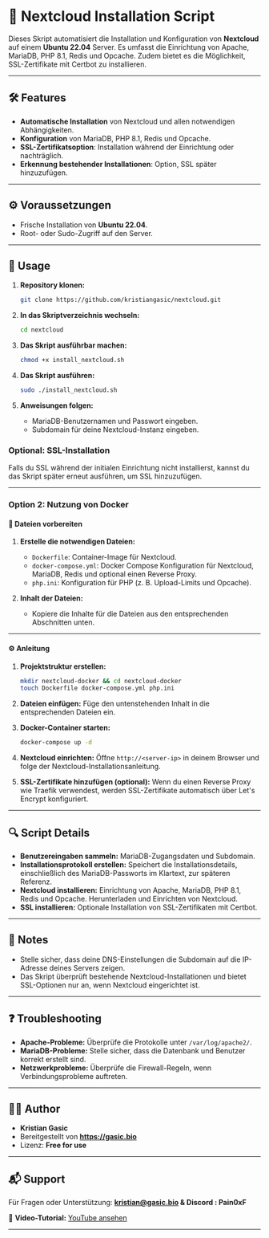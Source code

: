 # 🚀 Nextcloud Installation Script

Dieses Skript automatisiert die Installation und Konfiguration von **Nextcloud** auf einem **Ubuntu 22.04** Server. Es umfasst die Einrichtung von Apache, MariaDB, PHP 8.1, Redis und Opcache. Zudem bietet es die Möglichkeit, SSL-Zertifikate mit Certbot zu installieren.

---

## 🛠️ Features
- **Automatische Installation** von Nextcloud und allen notwendigen Abhängigkeiten.
- **Konfiguration** von MariaDB, PHP 8.1, Redis und Opcache.
- **SSL-Zertifikatsoption**: Installation während der Einrichtung oder nachträglich.
- **Erkennung bestehender Installationen**: Option, SSL später hinzuzufügen.

---

## ⚙️ Voraussetzungen
- Frische Installation von **Ubuntu 22.04**.
- Root- oder Sudo-Zugriff auf den Server.

---

## 📖 Usage
1. **Repository klonen:**
   ```bash
   git clone https://github.com/kristiangasic/nextcloud.git
   ```

2. **In das Skriptverzeichnis wechseln:**
   ```bash
   cd nextcloud
   ```

3. **Das Skript ausführbar machen:**
   ```bash
   chmod +x install_nextcloud.sh
   ```

4. **Das Skript ausführen:**
   ```bash
   sudo ./install_nextcloud.sh
   ```

5. **Anweisungen folgen:**
   - MariaDB-Benutzernamen und Passwort eingeben.
   - Subdomain für deine Nextcloud-Instanz eingeben.

### Optional: SSL-Installation
Falls du SSL während der initialen Einrichtung nicht installierst, kannst du das Skript später erneut ausführen, um SSL hinzuzufügen.

---

### **Option 2: Nutzung von Docker**

#### 📂 **Dateien vorbereiten**
1. **Erstelle die notwendigen Dateien:**
   - `Dockerfile`: Container-Image für Nextcloud.
   - `docker-compose.yml`: Docker Compose Konfiguration für Nextcloud, MariaDB, Redis und optional einen Reverse Proxy.
   - `php.ini`: Konfiguration für PHP (z. B. Upload-Limits und Opcache).

2. **Inhalt der Dateien:**
   - Kopiere die Inhalte für die Dateien aus den entsprechenden Abschnitten unten.

---

#### ⚙️ **Anleitung**
1. **Projektstruktur erstellen:**
   ```bash
   mkdir nextcloud-docker && cd nextcloud-docker
   touch Dockerfile docker-compose.yml php.ini
   ```

2. **Dateien einfügen:**
   Füge den untenstehenden Inhalt in die entsprechenden Dateien ein.

3. **Docker-Container starten:**
   ```bash
   docker-compose up -d
   ```

4. **Nextcloud einrichten:**
   Öffne `http://<server-ip>` in deinem Browser und folge der Nextcloud-Installationsanleitung.

5. **SSL-Zertifikate hinzufügen (optional):**
   Wenn du einen Reverse Proxy wie Traefik verwendest, werden SSL-Zertifikate automatisch über Let's Encrypt konfiguriert.

---

## 🔍 Script Details
- **Benutzereingaben sammeln:** MariaDB-Zugangsdaten und Subdomain.
- **Installationsprotokoll erstellen:** Speichert die Installationsdetails, einschließlich des MariaDB-Passworts im Klartext, zur späteren Referenz.
- **Nextcloud installieren:** Einrichtung von Apache, MariaDB, PHP 8.1, Redis und Opcache. Herunterladen und Einrichten von Nextcloud.
- **SSL installieren:** Optionale Installation von SSL-Zertifikaten mit Certbot.

---

## 📝 Notes
- Stelle sicher, dass deine DNS-Einstellungen die Subdomain auf die IP-Adresse deines Servers zeigen.
- Das Skript überprüft bestehende Nextcloud-Installationen und bietet SSL-Optionen nur an, wenn Nextcloud eingerichtet ist.

---

## ❓ Troubleshooting
- **Apache-Probleme:** Überprüfe die Protokolle unter `/var/log/apache2/`.
- **MariaDB-Probleme:** Stelle sicher, dass die Datenbank und Benutzer korrekt erstellt sind.
- **Netzwerkprobleme:** Überprüfe die Firewall-Regeln, wenn Verbindungsprobleme auftreten.

---

## 🧑‍💻 Author
- **Kristian Gasic**
- Bereitgestellt von **https://gasic.bio**
- Lizenz: **Free for use**

---

## 📬 Support
Für Fragen oder Unterstützung:
**kristian@gasic.bio & Discord : Pain0xF**

🎥 **Video-Tutorial:** [YouTube ansehen](https://www.youtube.com/watch?v=_KRrfq_h9rk)

---
